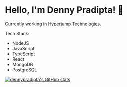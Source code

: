 # Hello, I'm Denny Pradipta! 👋

Currently working in [Hyperjump Technologies](https://github.com/hyperjumptech).

Tech Stack:
- NodeJS
- JavaScript
- TypeScript
- React
- MongoDB
- PostgreSQL

[![dennypradipta's GitHub stats](https://github-readme-stats.vercel.app/api?username=dennypradipta)](https://github.com/anuraghazra/github-readme-stats)
